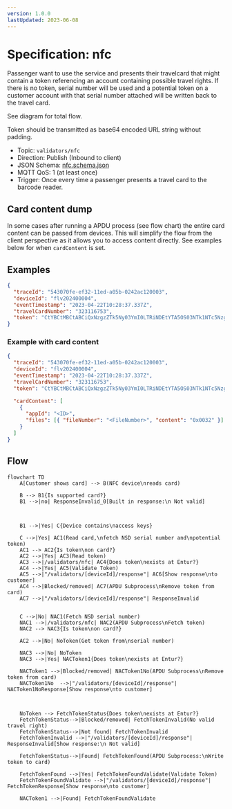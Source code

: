 ```yaml
---
version: 1.0.0
lastUpdated: 2023-06-08
---
```


# Specification: nfc

Passenger want to use the service and presents their travelcard that might
contain a token referencing an account containing possible travel rights. If
there is no token, serial number will be used and a potential token on a
customer account with that serial number attached will be written back to the
travel card.

See diagram for total flow.

Token should be transmitted as base64 encoded URL string without padding.

- Topic: `validators/nfc`
- Direction: Publish (Inbound to client)
- JSON Schema: [nfc.schema.json](./nfc.schema.json.json)
- MQTT QoS: 1 (at least once)
- Trigger: Once every time a passenger presents a travel card to the barcode
  reader.

## Card content dump

In some cases after running a APDU process (see flow chart) the entire card
content can be passed from devices. This will simplify the flow from the client
perspective as it allows you to access content directly. See examples below for
when `cardContent` is set.

## Examples

```json
{
  "traceId": "543070fe-ef32-11ed-a05b-0242ac120003",
  "deviceId": "flv202400004",
  "eventTimestamp": "2023-04-22T10:28:37.337Z",
  "travelCardNumber": "323116753",
  "token": "CtYBCtMBCtABCiQxNzgzZTk5Ny03YmI0LTRiNDEtYTA5OS03NTk1NTc5Nzg5YWISCwil2JygBhDg15R3GpcBCgQFAwoOEgkIAhIFMS4xLjcSHwgBEhtuby52b3QudHJhdmVsYXNzaXN0YW50LmRlbW8SCwgJEgcyLjE1Ni4xEg0IDBIJMjYwMjE1NjAxEgsIBRIHc2Ftc3VuZxIMCAYSCFNNLUc5ODZCEhQIBxIQYjg2NGMxMWM5OTczNTg3MhIGCAQSAjEzEgYIAxICMzMSBggIEgIyOSIBBBJsCkcwRQIgRkQ0on4VH6WlqnFQa9dQLtfTPanPty4iGg8UALS2mrMCIQD7sajo4AVpurnCcEGbrkFBU7q4dxugiiQtqFijsty85hoBTiIPU0hBMjU2d2l0aEVDRFNBKgsIpdicoAYQ4NeUdzAB"
}
```

### Example with card content

```json
{
  "traceId": "543070fe-ef32-11ed-a05b-0242ac120003",
  "deviceId": "flv202400004",
  "eventTimestamp": "2023-04-22T10:28:37.337Z",
  "travelCardNumber": "323116753",
  "token": "CtYBCtMBCtABCiQxNzgzZTk5Ny03YmI0LTRiNDEtYTA5OS03NTk1NTc5Nzg5YWISCwil2JygBhDg15R3GpcBCgQFAwoOEgkIAhIFMS4xLjcSHwgBEhtuby52b3QudHJhdmVsYXNzaXN0YW50LmRlbW8SCwgJEgcyLjE1Ni4xEg0IDBIJMjYwMjE1NjAxEgsIBRIHc2Ftc3VuZxIMCAYSCFNNLUc5ODZCEhQIBxIQYjg2NGMxMWM5OTczNTg3MhIGCAQSAjEzEgYIAxICMzMSBggIEgIyOSIBBBJsCkcwRQIgRkQ0on4VH6WlqnFQa9dQLtfTPanPty4iGg8UALS2mrMCIQD7sajo4AVpurnCcEGbrkFBU7q4dxugiiQtqFijsty85hoBTiIPU0hBMjU2d2l0aEVDRFNBKgsIpdicoAYQ4NeUdzAB",

  "cardContent": [
    {
      "appId": "<ID>",
      "files": [{ "fileNumber": "<FileNumber>", "content": "0x0032" }]
    }
  ]
}
```

## Flow

```mermaid
flowchart TD
    A[Customer shows card] --> B(NFC device\nreads card)

    B --> B1{Is supported card?}
    B1 -->|no| ResponseInvalid_0[Built in response:\n Not valid]



    B1 -->|Yes| C{Device contains\naccess keys}

    C -->|Yes| AC1(Read card,\nfetch NSD serial number and\npotential token)
    AC1 --> AC2{Is token\non card?}
    AC2 -->|Yes| AC3(Read token)
    AC3 -->|/validators/nfc| AC4{Does token\nexists at Entur?}
    AC4 -->|Yes| AC5(Validate Token)
    AC5 -->|"/validators/[deviceId]/response"| AC6[Show response\nto customer]
    AC4 -->|Blocked/removed| AC7(APDU Subprocess\nRemove token from card)
    AC7 -->|"/validators/[deviceId]/response"| ResponseInvalid


    C -->|No| NAC1(Fetch NSD serial number)
    NAC1 -->|/validators/nfc| NAC2(APDU Subprocess\nFetch token)
    NAC2 --> NAC3{Is token\non card?}

    AC2 -->|No| NoToken(Get token from\nserial number)

    NAC3 -->|No| NoToken
    NAC3 -->|Yes| NACToken1{Does token\nexists at Entur?}

    NACToken1 -->|Blocked/removed| NACToken1No(APDU Subprocess\nRemove token from card)
    NACToken1No  -->|"/validators/[deviceId]/response"| NACToken1NoResponse[Show response\nto customer]



    NoToken --> FetchTokenStatus{Does token\nexists at Entur?}
    FetchTokenStatus-->|Blocked/removed| FetchTokenInvalid(No valid travel right)
    FetchTokenStatus-->|Not found| FetchTokenInvalid
    FetchTokenInvalid -->|"/validators/[deviceId]/response"| ResponseInvalid[Show response:\n Not valid]

    FetchTokenStatus-->|Found| FetchTokenFound(APDU Subprocess:\nWrite token to card)

    FetchTokenFound -->|Yes| FetchTokenFoundValidate(Validate Token)
    FetchTokenFoundValidate -->|"/validators/[deviceId]/response"| FetchTokenResponse[Show response\nto customer]

    NACToken1 -->|Found| FetchTokenFoundValidate

```
